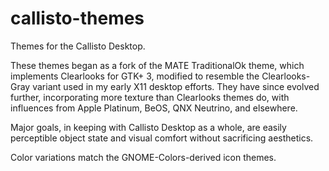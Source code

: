 # callisto-themes
Themes for the Callisto Desktop.

These themes began as a fork of the MATE TraditionalOk theme, which implements Clearlooks for GTK+ 3, modified to resemble the Clearlooks-Gray variant used in my early X11 desktop efforts. They have since evolved further, incorporating more texture than Clearlooks themes do, with influences from Apple Platinum, BeOS, QNX Neutrino, and elsewhere.

Major goals, in keeping with Callisto Desktop as a whole, are easily perceptible object state and visual comfort without sacrificing aesthetics.

Color variations match the GNOME-Colors-derived icon themes.
